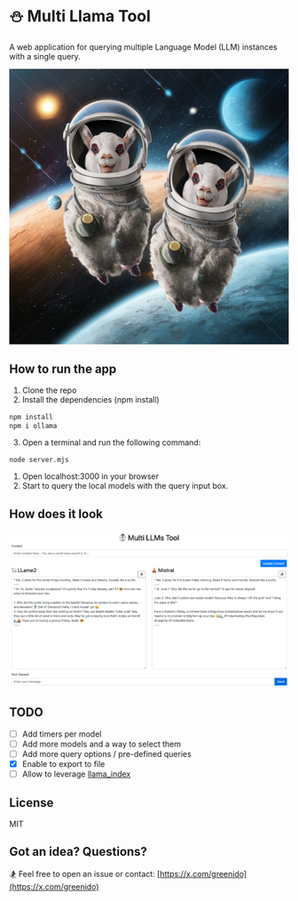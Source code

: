 # ⛄️ Multi Llama Tool
A web application for querying multiple Language Model (LLM) instances with a single query.

<img src="images/2-lamas-in-space.png">


## How to run the app
1. Clone the repo
2. Install the dependencies (npm install)
```
npm install
npm i ollama
```
3. Open a terminal and run the following command:
```
node server.mjs
```
1. Open localhost:3000 in your browser
2. Start to query the local models with the query input box.

## How does it look

<img src="images/multi-llama-screen-1.png">

## TODO
- [ ] Add timers per model
- [ ] Add more models and a way to select them
- [ ] Add more query options / pre-defined queries
- [x] Enable to export to file 
- [ ] Allow to leverage [llama_index](https://github.com/run-llama/llama_index)

## License
MIT

## Got an idea? Questions?
🏂 Feel free to open an issue or contact: [https://x.com/greenido](https://x.com/greenido)
